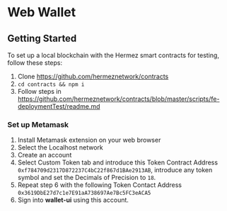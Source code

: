 # Web Wallet

## Getting Started

To set up a local blockchain with the Hermez smart contracts for testing, follow these steps:

1. Clone https://github.com/hermeznetwork/contracts
2. `cd contracts && npm i`
3. Follow steps in https://github.com/hermeznetwork/contracts/blob/master/scripts/fe-deploymentTest/readme.md

### Set up Metamask

1. Install Metamask extension on your web browser
2. Select the Localhost network
3. Create an account
4. Select Custom Token tab and introduce this Token Contract Address `0xf784709d2317D872237C4bC22f867d1BAe2913AB`, introduce any token symbol and set the Decimals of Precision to `18`.
5. Repeat step 6 with the following Token Contact Address `0x3619DbE27d7c1e7E91aA738697Ae7Bc5FC3eACA5`
6. Sign into **wallet-ui** using this account.


